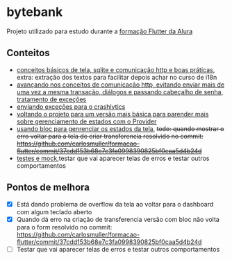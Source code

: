 # bytebank
Projeto utilizado para estudo durante a [formação Flutter da Alura](https://www.alura.com.br/formacao-flutter)

## Conteitos

- [conceitos básicos de tela, sqlite e comunicação http e boas práticas](https://github.com/carlosmuller/formacao-flutter/compare/9568db2b4e8f639ac80eb90c434063049460e95d..3e4550b38b850be8de204f98da80d2af3db51150), extra: extração dos textos para facilitar depois achar no curso de i18n
- [avançando nos conceitos de comunicação http, evitando enviar mais de uma vez a mesma transação, diálogos e passando cabeçalho de senha, tratamento de exceções](https://github.com/carlosmuller/formacao-flutter/compare/v1.3-flutter-web-api...v1.4-flutter-comunicacao-http)
- [enviando exceções para o crashlytics](https://github.com/carlosmuller/formacao-flutter/compare/v1.4-flutter-comunicacao-http...v1.5-flutter-firebase-crashlytics-relatorios-tempo-real)
- [voltando o projeto para um versão mais básica para parender mais sobre gerenciamento de estados com o Provider](https://github.com/carlosmuller/formacao-flutter/releases/tag/v1.6-flutter-gerenciamento-estados-provider)
- [usando bloc para genrenciar os estados da tela](https://github.com/carlosmuller/formacao-flutter/compare/v1.6-flutter-gerenciamento-estados-provider...v1.7-flutter-bloc), ~~todo: quando mostrar o erro voltar para a tela de criar transferencia resolvido no commit: https://github.com/carlosmuller/formacao-flutter/commit/37cdd153b68e7c3fa0998390825bf0caa5d4b24d~~
- [testes e mock](https://github.com/carlosmuller/formacao-flutter/compare/v1.7-flutter-bloc...v1.8-testes-widgets-flutter),testar que vai aparecer telas de erros e testar outros comportamentos
## Pontos de melhora
- [X] Está dando problema de overflow da tela ao voltar para o dashboard com algum teclado aberto
- [X] Quando dá erro na criação de transferencia versão com bloc não volta para o form resolvido no commit: https://github.com/carlosmuller/formacao-flutter/commit/37cdd153b68e7c3fa0998390825bf0caa5d4b24d
- [ ] Testar que vai aparecer telas de erros e testar outros comportamentos